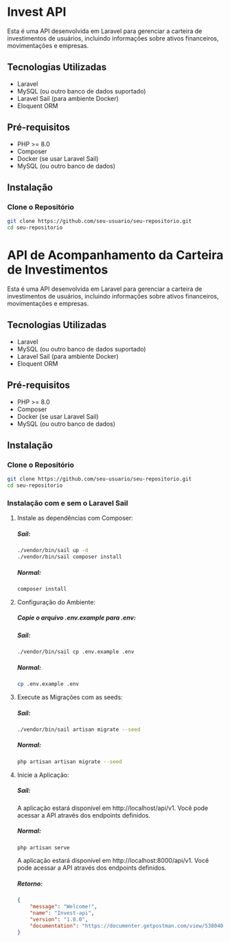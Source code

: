 # Invest API

Esta é uma API desenvolvida em Laravel para gerenciar a carteira de investimentos de usuários, incluindo informações sobre ativos financeiros, movimentações e empresas.

## Tecnologias Utilizadas

-   Laravel
-   MySQL (ou outro banco de dados suportado)
-   Laravel Sail (para ambiente Docker)
-   Eloquent ORM

## Pré-requisitos

-   PHP >= 8.0
-   Composer
-   Docker (se usar Laravel Sail)
-   MySQL (ou outro banco de dados)

## Instalação

### Clone o Repositório

```bash
git clone https://github.com/seu-usuario/seu-repositorio.git
cd seu-repositorio
```

# API de Acompanhamento da Carteira de Investimentos

Esta é uma API desenvolvida em Laravel para gerenciar a carteira de investimentos de usuários, incluindo informações sobre ativos financeiros, movimentações e empresas.

## Tecnologias Utilizadas

-   Laravel
-   MySQL (ou outro banco de dados suportado)
-   Laravel Sail (para ambiente Docker)
-   Eloquent ORM

## Pré-requisitos

-   PHP >= 8.0
-   Composer
-   Docker (se usar Laravel Sail)
-   MySQL (ou outro banco de dados)

## Instalação

### Clone o Repositório

```bash
git clone https://github.com/seu-usuario/seu-repositorio.git
cd seu-repositorio
```

### Instalação com e sem o Laravel Sail

1. Instale as dependências com Composer:

    ##### Sail:

    ```bash
    ./vendor/bin/sail up -d
    ./vendor/bin/sail composer install
    ```

    ##### Normal:

    ```bash
    composer install
    ```

2. Configuração do Ambiente:

    ##### Copie o arquivo .env.example para .env:

    ##### Sail:

    ```bash
    ./vendor/bin/sail cp .env.example .env
    ```

    ##### Normal:

    ```bash
    cp .env.example .env
    ```

3. Execute as Migrações com as seeds:
    ##### Sail:
    ```bash
    ./vendor/bin/sail artisan migrate --seed
    ```
    ##### Normal:
    ```bash
    php artisan artisan migrate --seed
    ```
4. Inicie a Aplicação:

    ##### Sail:

    A aplicação estará disponível em http://localhost/api/v1. Você pode acessar a API através dos endpoints definidos.

    ##### Normal:

    ```bash
    php artisan serve
    ```

    A aplicação estará disponível em http://localhost:8000/api/v1. Você pode acessar a API através dos endpoints definidos.

    ##### Retorno:

    ```json
    {
        "message": "Welcome!",
        "name": "Invest-api",
        "version": "1.0.0",
        "documentation": "https://documenter.getpostman.com/view/5380407/2sAXxY4TyN"
    }
    ```
